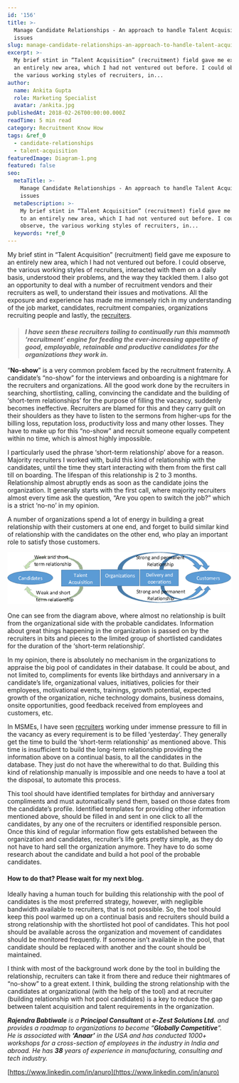 ```yaml
---
id: '156'
title: >-
  Manage Candidate Relationships - An approach to handle Talent Acquisition
  issues
slug: manage-candidate-relationships-an-approach-to-handle-talent-acquisition-issues
excerpt: >-
  My brief stint in “Talent Acquisition” (recruitment) field gave me exposure to
  an entirely new area, which I had not ventured out before. I could observe,
  the various working styles of recruiters, in...
author:
  name: Ankita Gupta
  role: Marketing Specialist
  avatar: /ankita.jpg
publishedAt: 2018-02-26T00:00:00.000Z
readTime: 5 min read
category: Recruitment Know How
tags: &ref_0
  - candidate-relationships
  - talent-acquisition
featuredImage: Diagram-1.png
featured: false
seo:
  metaTitle: >-
    Manage Candidate Relationships - An approach to handle Talent Acquisition
    issues
  metaDescription: >-
    My brief stint in “Talent Acquisition” (recruitment) field gave me exposure
    to an entirely new area, which I had not ventured out before. I could
    observe, the various working styles of recruiters, in...
  keywords: *ref_0
---
```


My brief stint in “Talent Acquisition” (recruitment) field gave me exposure to an entirely new area, which I had not ventured out before. I could observe, the various working styles of recruiters, interacted with them on a daily basis, understood their problems, and the way they tackled them. I also got an opportunity to deal with a number of recruitment vendors and their recruiters as well, to understand their issues and motivations. All the exposure and experience has made me immensely rich in my understanding of the job market, candidates, recruitment companies, organizations recruiting people and lastly, the [recruiters](https://www.thetalentpool.ai/blogs/how-to-induct-and-orient-new-recruiters-in-your-team/).

> #### _I have seen these recruiters toiling to continually run this **mammoth ‘recruitment’ engine** for feeding the ever-increasing appetite of good, employable, retainable and productive candidates for the organizations they work in._

<!--more-->

“**No-show**” is a very common problem faced by the recruitment fraternity. A candidate’s “no-show” for the interviews and onboarding is a nightmare for the recruiters and organizations. All the good work done by the recruiters in searching, shortlisting, calling, convincing the candidate and the building of ‘short-term relationships’ for the purpose of filling the vacancy, suddenly becomes ineffective. Recruiters are blamed for this and they carry guilt on their shoulders as they have to listen to the sermons from higher-ups for the billing loss, reputation loss, productivity loss and many other losses. They have to make up for this “no-show” and recruit someone equally competent within no time, which is almost highly impossible.

I particularly used the phrase ‘short-term relationship’ above for a reason. Majority recruiters I worked with, build this kind of relationship with the candidates, until the time they start interacting with them from the first call till on boarding. The lifespan of this relationship is 2 to 3 months. Relationship almost abruptly ends as soon as the candidate joins the organization. It generally starts with the first call, where majority recruiters almost every time ask the question, “Are you open to switch the job?” which is a strict ‘no-no’ in my opinion.

A number of organizations spend a lot of energy in building a great relationship with their customers at one end, and forget to build similar kind of relationship with the candidates on the other end, who play an important role to satisfy those customers.

![Candidate-relationships](images/Diagram-1.png)

One can see from the diagram above, where almost no relationship is built from the organizational side with the probable candidates. Information about great things happening in the organization is passed on by the recruiters in bits and pieces to the limited group of shortlisted candidates for the duration of the ‘short-term relationship’.

In my opinion, there is absolutely no mechanism in the organizations to appraise the big pool of candidates in their database. It could be about, and not limited to, compliments for events like birthdays and anniversary in a candidate’s life, organizational values, initiatives, policies for their employees, motivational events, trainings, growth potential, expected growth of the organization, niche technology domains, business domains, onsite opportunities, good feedback received from employees and customers, etc.

In MSMEs, I have seen [recruiters](https://www.thetalentpool.ai/blogs/how-to-induct-and-orient-new-recruiters-in-your-team/) working under immense pressure to fill in the vacancy as every requirement is to be filled ‘yesterday’. They generally get the time to build the ‘short-term relationship’ as mentioned above. This time is insufficient to build the long-term relationship providing the information above on a continual basis, to all the candidates in the database. They just do not have the wherewithal to do that. Building this kind of relationship manually is impossible and one needs to have a tool at the disposal, to automate this process.

This tool should have identified templates for birthday and anniversary compliments and must automatically send them, based on those dates from the candidate’s profile. Identified templates for providing other information mentioned above, should be filled in and sent in one click to all the candidates, by any one of the recruiters or identified responsible person. Once this kind of regular information flow gets established between the organization and candidates, recruiter’s life gets pretty simple, as they do not have to hard sell the organization anymore. They have to do some research about the candidate and build a hot pool of the probable candidates.

#### How to do that? Please wait for my next blog.

Ideally having a human touch for building this relationship with the pool of candidates is the most preferred strategy, however, with negligible bandwidth available to recruiters, that is not possible. So, the tool should keep this pool warmed up on a continual basis and recruiters should build a strong relationship with the shortlisted hot pool of candidates. This hot pool should be available across the organization and movement of candidates should be monitored frequently. If someone isn’t available in the pool, that candidate should be replaced with another and the count should be maintained.

I think with most of the background work done by the tool in building the relationship, recruiters can take it from there and reduce their nightmares of “no-show” to a great extent. I think, building the strong relationship with the candidates at organizational (with the help of the tool) and at recruiter (building relationship with hot pool candidates) is a key to reduce the gap between talent acquisition and talent requirements in the organization.

_**Rajendra Babtiwale** is a **Principal Consultant** at **e-Zest Solutions Ltd.** and provides a roadmap to organizations to become “**Globally Competitive**”. He is associated with **‘Anaar’** in the USA and has conducted 1000+ workshops for a cross-section of employees in the industry in India and abroad. He has **38** years of experience in manufacturing, consulting and tech industry._

[https://www.linkedin.com/in/anuro](https://www.linkedin.com/in/anuro)
